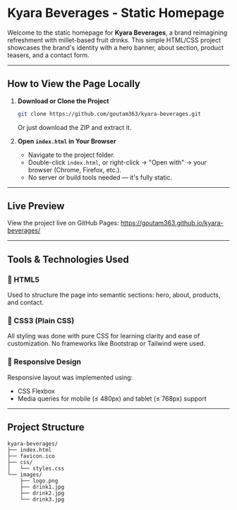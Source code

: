 # Kyara Beverages - Static Homepage

Welcome to the static homepage for **Kyara Beverages**, a brand reimagining refreshment with millet-based fruit drinks. This simple HTML/CSS project showcases the brand's identity with a hero banner, about section, product teasers, and a contact form.

---

## How to View the Page Locally

1. **Download or Clone the Project**

   ```bash
   git clone https://github.com/goutam363/kyara-beverages.git
   ```

   Or just download the ZIP and extract it.

2. **Open `index.html` in Your Browser**

   * Navigate to the project folder.
   * Double-click `index.html`, or right-click → "Open with" → your browser (Chrome, Firefox, etc.).
   * No server or build tools needed — it's fully static.

---

## Live Preview

View the project live on GitHub Pages: https://goutam363.github.io/kyara-beverages/

---

## Tools & Technologies Used

### 🔹 HTML5

Used to structure the page into semantic sections: hero, about, products, and contact.

### 🔹 CSS3 (Plain CSS)

All styling was done with pure CSS for learning clarity and ease of customization. No frameworks like Bootstrap or Tailwind were used.

### 🔹 Responsive Design

Responsive layout was implemented using:

* CSS Flexbox
* Media queries for mobile (≤ 480px) and tablet (≤ 768px) support

---

## Project Structure

```
kyara-beverages/
├── index.html
├── favicon.ico
├── css/
│   └── styles.css
└── images/
    ├── logo.png
    ├── drink1.jpg
    ├── drink2.jpg
    └── drink3.jpg
```
